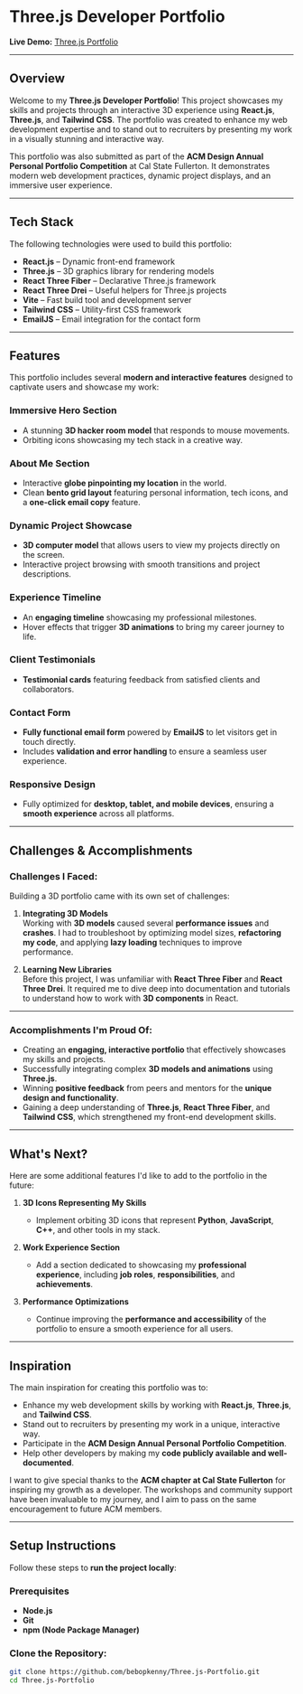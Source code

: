 # Three.js Developer Portfolio

**Live Demo:** [Three.js Portfolio](https://kennygarcia.net)

---

## Overview

Welcome to my **Three.js Developer Portfolio**! This project showcases my skills and projects through an interactive 3D experience using **React.js**, **Three.js**, and **Tailwind CSS**. The portfolio was created to enhance my web development expertise and to stand out to recruiters by presenting my work in a visually stunning and interactive way.

This portfolio was also submitted as part of the **ACM Design Annual Personal Portfolio Competition** at Cal State Fullerton. It demonstrates modern web development practices, dynamic project displays, and an immersive user experience.

---

## Tech Stack

The following technologies were used to build this portfolio:

- **React.js** – Dynamic front-end framework
- **Three.js** – 3D graphics library for rendering models
- **React Three Fiber** – Declarative Three.js framework
- **React Three Drei** – Useful helpers for Three.js projects
- **Vite** – Fast build tool and development server
- **Tailwind CSS** – Utility-first CSS framework
- **EmailJS** – Email integration for the contact form

---

## Features

This portfolio includes several **modern and interactive features** designed to captivate users and showcase my work:

### **Immersive Hero Section**
- A stunning **3D hacker room model** that responds to mouse movements.
- Orbiting icons showcasing my tech stack in a creative way.

### **About Me Section**
- Interactive **globe pinpointing my location** in the world.
- Clean **bento grid layout** featuring personal information, tech icons, and a **one-click email copy** feature.

### **Dynamic Project Showcase**
- **3D computer model** that allows users to view my projects directly on the screen.
- Interactive project browsing with smooth transitions and project descriptions.

### **Experience Timeline**
- An **engaging timeline** showcasing my professional milestones.
- Hover effects that trigger **3D animations** to bring my career journey to life.

### **Client Testimonials**
- **Testimonial cards** featuring feedback from satisfied clients and collaborators.

### **Contact Form**
- **Fully functional email form** powered by **EmailJS** to let visitors get in touch directly.
- Includes **validation and error handling** to ensure a seamless user experience.

### **Responsive Design**
- Fully optimized for **desktop, tablet, and mobile devices**, ensuring a **smooth experience** across all platforms.

---

##  Challenges & Accomplishments

### Challenges I Faced:
Building a 3D portfolio came with its own set of challenges:

1. **Integrating 3D Models**  
   Working with **3D models** caused several **performance issues** and **crashes**. I had to troubleshoot by optimizing model sizes, **refactoring my code**, and applying **lazy loading** techniques to improve performance.

2. **Learning New Libraries**  
   Before this project, I was unfamiliar with **React Three Fiber** and **React Three Drei**. It required me to dive deep into documentation and tutorials to understand how to work with **3D components** in React.

---

### Accomplishments I'm Proud Of:
- Creating an **engaging, interactive portfolio** that effectively showcases my skills and projects.
- Successfully integrating complex **3D models and animations** using **Three.js**.
- Winning **positive feedback** from peers and mentors for the **unique design and functionality**.
- Gaining a deep understanding of **Three.js**, **React Three Fiber**, and **Tailwind CSS**, which strengthened my front-end development skills.

---

## What's Next?

Here are some additional features I'd like to add to the portfolio in the future:

1. **3D Icons Representing My Skills**  
   - Implement orbiting 3D icons that represent **Python**, **JavaScript**, **C++**, and other tools in my stack.

2. **Work Experience Section**  
   - Add a section dedicated to showcasing my **professional experience**, including **job roles**, **responsibilities**, and **achievements**.

3. **Performance Optimizations**  
   - Continue improving the **performance and accessibility** of the portfolio to ensure a smooth experience for all users.

---

## Inspiration

The main inspiration for creating this portfolio was to:

- Enhance my web development skills by working with **React.js**, **Three.js**, and **Tailwind CSS**.
- Stand out to recruiters by presenting my work in a unique, interactive way.
- Participate in the **ACM Design Annual Personal Portfolio Competition**.
- Help other developers by making my **code publicly available and well-documented**.

I want to give special thanks to the **ACM chapter at Cal State Fullerton** for inspiring my growth as a developer. The workshops and community support have been invaluable to my journey, and I aim to pass on the same encouragement to future ACM members.

---

## Setup Instructions

Follow these steps to **run the project locally**:

### Prerequisites
- **Node.js**  
- **Git**  
- **npm (Node Package Manager)**

### Clone the Repository:
```bash
git clone https://github.com/bebopkenny/Three.js-Portfolio.git
cd Three.js-Portfolio
